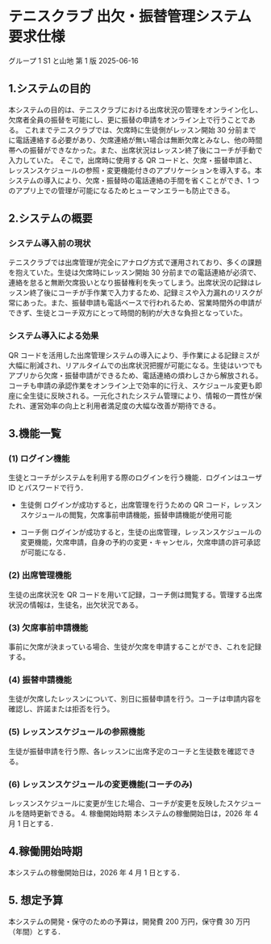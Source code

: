 # テニスクラブ 出欠・振替管理システム 要求仕様

グループ 1 S1 と山地
第 1 版 2025-06-16

## 1.システムの目的

本システムの目的は、テニスクラブにおける出席状況の管理をオンライン化し、欠席者全員の振替を可能にし、更に振替の申請をオンライン上で行うことである。
これまでテニスクラブでは、欠席時に生徒側がレッスン開始 30 分前までに電話連絡する必要があり、欠席連絡が無い場合は無断欠席とみなし、他の時間帯への振替ができなかった。また、出席状況はレッスン終了後にコーチが手動で入力していた。
そこで，出席時に使用する QR コードと、欠席・振替申請と、レッスンスケジュールの参照・変更機能付きのアプリケーションを導入する。本システムの導入により、欠席・振替時の電話連絡の手間を省くことができ、1 つのアプリ上での管理が可能になるためヒューマンエラーも防止できる。

## 2.システムの概要

### システム導入前の現状

テニスクラブでは出席管理が完全にアナログ方式で運用されており、多くの課題を抱えていた。生徒は欠席時にレッスン開始 30 分前までの電話連絡が必須で、連絡を怠ると無断欠席扱いとなり振替権利を失ってしまう。出席状況の記録はレッスン終了後にコーチが手作業で入力するため、記録ミスや入力漏れのリスクが常にあった。また、振替申請も電話ベースで行われるため、営業時間外の申請ができず、生徒とコーチ双方にとって時間的制約が大きな負担となっていた。

### システム導入による効果

QR コードを活用した出席管理システムの導入により、手作業による記録ミスが大幅に削減され、リアルタイムでの出席状況把握が可能になる。生徒はいつでもアプリから欠席・振替申請ができるため、電話連絡の煩わしさから解放される。コーチも申請の承認作業をオンライン上で効率的に行え、スケジュール変更も即座に全生徒に反映される。一元化されたシステム管理により、情報の一貫性が保たれ、運営効率の向上と利用者満足度の大幅な改善が期待できる。

## 3.機能一覧

### (1) ログイン機能

生徒とコーチがシステムを利用する際のログインを行う機能．ログインはユーザ ID とパスワードで行う．

- 生徒側
  ログインが成功すると，出席管理を行うための QR コード，レッスンスケジュールの閲覧，欠席事前申請機能，振替申請機能が使用可能

- コーチ側
  ログインが成功すると，生徒の出席管理，レッスンスケジュールの変更機能，欠席申請，自身の予約の変更・キャンセル，欠席申請の許可承認が可能になる．

### (2) 出席管理機能

生徒の出席状況を QR コードを用いて記録，コーチ側は閲覧する。管理する出席状況の情報は，生徒名，出欠状況である。

### (3) 欠席事前申請機能

事前に欠席が決まっている場合、生徒が欠席を申請することができ、これを記録する。

### (4) 振替申請機能

生徒が欠席したレッスンについて、別日に振替申請を行う。コーチは申請内容を確認し、許諾または拒否を行う。

### (5) レッスンスケジュールの参照機能

生徒が振替申請を行う際、各レッスンに出席予定のコーチと生徒数を確認できる。

### (6) レッスンスケジュールの変更機能(コーチのみ)

レッスンスケジュールに変更が生じた場合、コーチが変更を反映したスケジュールを随時更新できる。 4. 稼働開始時期
本システムの稼働開始日は，2026 年 4 月 1 日とする．

## 4.稼働開始時期

本システムの稼働開始日は，2026 年 4 月 1 日とする．

## 5. 想定予算

本システムの開発・保守のための予算は，開発費 200 万円，保守費 30 万円（年間）とする．
